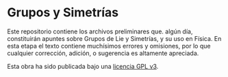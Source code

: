 # Grupos y Simetrías

Este repositorio contiene los archivos preliminares que. algún día, constituirán apuntes sobre Grupos de Lie y Simetrías, y su uso en Física. En esta etapa el texto contiene muchísimos errores y omisiones, por lo que cualquier corrección, adición, o sugerencia es altamente apreciada.

Esta obra ha sido publicada bajo una [licencia GPL v3](https://github.com/gfrubi/GR/blob/master/LICENSE).
